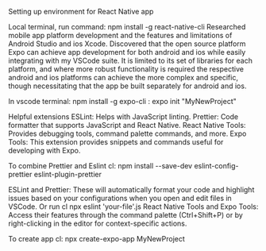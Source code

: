 Setting up environment for React Native app

Local terminal, run command: npm install -g react-native-cli
Researched mobile app platform development and the features and limitations of Android Studio
and ios Xcode. Discovered that the open source platform Expo can achieve app development for both
android and ios while easily integrating with my VSCode suite. It is limited to its set of libraries for 
each platform, and where more robust functionality is required the respective android and ios 
platforms can achieve the more complex and specific, though necessitating that the app be built separately
for android and ios.

In vscode terminal: npm install -g expo-cli
: expo init "MyNewProject"

Helpful extensions
ESLint: Helps with JavaScript linting.
Prettier: Code formatter that supports JavaScript and React Native.
React Native Tools: Provides debugging tools, command palette commands, and more.
Expo Tools: This extension provides snippets and commands useful for developing with Expo.

To combine Prettier and Eslint
cl: npm install --save-dev eslint-config-prettier eslint-plugin-prettier

ESLint and Prettier: These will automatically format your code and highlight issues based on your 
configurations when you open and edit files in VSCode. Or run cl npx eslint 'your-file'.js
React Native Tools and Expo Tools: Access their features through the command palette 
(Ctrl+Shift+P) or by right-clicking in the editor for context-specific actions.


To create app
cl: npx create-expo-app MyNewProject
